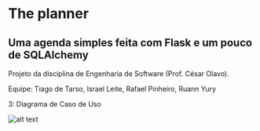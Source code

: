 # The planner
## Uma agenda simples feita com Flask e um pouco de SQLAlchemy

Projeto da disciplina de Engenharia de Software (Prof. César Olavo).

Equipe: Tiago de Tarso, Israel Leite, Rafael Pinheiro, Ruann Yury

3: Diagrama de Caso de Uso 


![alt text](https://i.ibb.co/jZ7wrQP/usecase.png)
